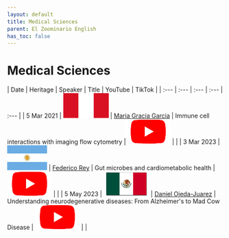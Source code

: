 ```yaml
---
layout: default
title: Medical Sciences
parent: El Zoominario English
has_toc: false
---
```


# Medical Sciences


| Date | Heritage | Speaker | Title | YouTube | TikTok | 
| :---   | :--- | :--- | :---  | :--- | 
| 5 Mar 2021 | ![](../../assets/pics/flags/peru.png) | [Maria Gracia Garcia](https://solislemuslab.github.io/el-zoominario/zoominario-english/med-sci/mariagarcia.html) | Immune cell interactions with imaging flow cytometry |[![youtube (653k)](../../assets/icons16/youtube.png)](https://youtu.be/rma1IKDy4Fk) | |
| 3 Mar 2023 | ![](../../assets/pics/flags/argentina.png) | [Federico Rey](https://solislemuslab.github.io/el-zoominario/zoominario-english/med-sci/federicorey.html) | Gut microbes and cardiometabolic health | [![youtube (653k)](../../assets/icons16/youtube.png)](https://youtu.be/4huIZPpLrpY) | |
| 5 May 2023 | ![](../../assets/pics/flags/mexico.png) | [Daniel Ojeda-Juarez](https://solislemuslab.github.io/el-zoominario/zoominario-english/med-sci/danielojeda.html) | Understanding neurodegenerative diseases: From Alzheimer's to Mad Cow Disease | [![youtube (653k)](../../assets/icons16/youtube.png)](https://youtu.be/ezIPzfQOtmg) | |

